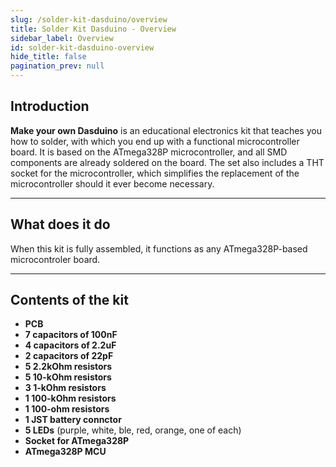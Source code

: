 ```yaml
---
slug: /solder-kit-dasduino/overview
title: Solder Kit Dasduino - Overview
sidebar_label: Overview
id: solder-kit-dasduino-overview
hide_title: false
pagination_prev: null
---
```


## Introduction
**Make your own Dasduino** is an educational electronics kit that teaches you how to solder, with which you end up with a functional microcontroller board. It is based on the ATmega328P microcontroller, and all SMD components are already soldered on the board. The set also includes a THT socket for the microcontroller, which simplifies the replacement of the microcontroller should it ever become necessary.

---

## What does it do
When this kit is fully assembled, it functions as any ATmega328P-based microcontroler board.

<CenteredImage src="/img/dasduinoCORE-solder-kit/333200.jpg" alt="Make yout own Dasduino" caption="Make yout own Dasduino" />


---

## Contents of the kit

- **PCB**
- **7 capacitors of 100nF**
- **4 capacitors of 2.2uF**
- **2 capacitors of 22pF**
- **5 2.2kOhm resistors**
- **5 10-kOhm resistors**
- **3 1-kOhm resistors**
- **1 100-kOhm resistors**
- **1 100-ohm resistors**
- **1 JST battery connctor**
- **5 LEDs** (purple, white, ble, red, orange, one of each)
- **Socket for ATmega328P**
- **ATmega328P MCU**